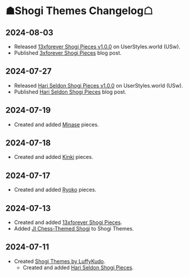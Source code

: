 # ☗Shogi Themes Changelog☖

## 2024-08-03
- Released [13xforever Shogi Pieces v1.0.0](https://userstyles.world/style/17522/) on UserStyles.world (USw).
- Published [3xforever Shogi Pieces](https://luffykudo.wordpress.com/2024/08/03/13xforever-shogi-pieces/) blog post.

## 2024-07-27
- Released [Hari Seldon Shogi Pieces v1.0.0](https://userstyles.world/style/17395/) on UserStyles.world (USw).
- Published [Hari Seldon Shogi Pieces](https://luffykudo.wordpress.com/2024/07/27/hari-seldon-shogi-pieces) blog post.

## 2024-07-19
- Created and added [Minase](https://github.com/LuffyKudo/Shogi-Themes/blob/main/Minase) pieces.

## 2024-07-18
- Created and added [Kinki](https://github.com/LuffyKudo/Shogi-Themes/blob/main/Kinki) pieces.

## 2024-07-17
- Created and added [Ryoko](https://github.com/LuffyKudo/Shogi-Themes/blob/main/Ryoko) pieces.
## 2024-07-13
- Created and added [13xforever Shogi Pieces](https://github.com/LuffyKudo/Shogi-Themes/tree/main/13xforever%20Shogi%20Pieces).
- Added [JI Chess-Themed Shogi](https://github.com/LuffyKudo/JI-Chess-Themed-Shogi) to Shogi Themes.
## 2024-07-11
- Created [Shogi Themes by LuffyKudo](https://github.com/LuffyKudo/Shogi-Themes/).
  - Created and added [Hari Seldon Shogi Pieces](https://github.com/LuffyKudo/Shogi-Themes/tree/main/Hari%20Seldon%20Shogi%20Pieces).
